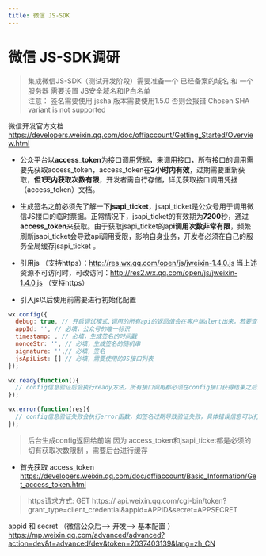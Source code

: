 ```yaml
---
title: 微信 JS-SDK
---
```


# 微信 JS-SDK调研

> 集成微信JS-SDK（测试开发阶段）需要准备一个 已经备案的域名 和 一个服务器 需要设置 JS安全域名和IP白名单<br>
> 注意：  签名需要使用 jssha  版本需要使用1.5.0  否则会报错
Chosen SHA variant is not supported

微信开发官方文档  https://developers.weixin.qq.com/doc/offiaccount/Getting_Started/Overview.html 

-  公众平台以**access_token**为接口调用凭据，来调用接口，所有接口的调用需要先获取access_token，access_token在**2小时内有效**，过期需要重新获取，**但1天内获取次数有限**，开发者需自行存储，详见获取接口调用凭据（access_token）文档。  
-  生成签名之前必须先了解一下**jsapi_ticket**，jsapi_ticket是公众号用于调用微信JS接口的临时票据。正常情况下，jsapi_ticket的有效期为**7200**秒，通过**access_token**来获取。由于获取jsapi_ticket的ap**i调用次数非常有限**，频繁刷新jsapi_ticket会导致api调用受限，影响自身业务，开发者必须在自己的服务全局缓存jsapi_ticket 。 
- 引用js  （支持https）：http://res.wx.qq.com/open/js/jweixin-1.4.0.js   当上述资源不可访问时，可改访问：http://res2.wx.qq.com/open/js/jweixin-1.4.0.js （支持https） 

 

- 引入js以后使用前需要进行初始化配置

```javascript
wx.config({
  debug: true, // 开启调试模式,调用的所有api的返回值会在客户端alert出来，若要查看传入的参数，可以在pc端打开，参数信息会通过log打出，仅在pc端时才会打印。
  appId: '', // 必填，公众号的唯一标识
  timestamp: , // 必填，生成签名的时间戳
  nonceStr: '', // 必填，生成签名的随机串
  signature: '',// 必填，签名
  jsApiList: [] // 必填，需要使用的JS接口列表
});

wx.ready(function(){
  // config信息验证后会执行ready方法，所有接口调用都必须在config接口获得结果之后，config是一个客户端的异步操作，所以如果需要在页面加载时就调用相关接口，则须把相关接口放在ready函数中调用来确保正确执行。对于用户触发时才调用的接口，则可以直接调用，不需要放在ready函数中。
});

wx.error(function(res){
  // config信息验证失败会执行error函数，如签名过期导致验证失败，具体错误信息可以打开config的debug模式查看，也可以在返回的res参数中查看，对于SPA可以在这里更新签名。
});
```

> 后台生成config返回给前端 因为 access_token和jsapi_ticket都是必须的 切有获取次数限制 ，需要后台进行缓存



- 首先获取 access_token  https://developers.weixin.qq.com/doc/offiaccount/Basic_Information/Get_access_token.html 

>  https请求方式: GET https:// api.weixin.qq.com/cgi-bin/token?grant_type=client_credential&appid=APPID&secret=APPSECRET 



appid 和 secret （微信公众后--> 开发--> 基本配置 ）  https://mp.weixin.qq.com/advanced/advanced?action=dev&t=advanced/dev&token=2037403139&lang=zh_CN 